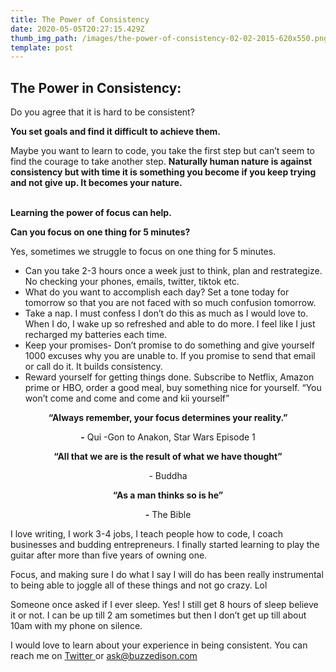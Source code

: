 ```yaml
---
title: The Power of Consistency
date: 2020-05-05T20:27:15.429Z
thumb_img_path: /images/the-power-of-consistency-02-02-2015-620x550.png
template: post
---
```

## **The Power in Consistency:**

Do you agree that it is hard to be consistent?

**You set goals and find it difficult to achieve them.**

Maybe you want to learn to code, you take the first step but can’t seem to find the courage to take another step. **Naturally human nature is against consistency but with time it is something you become if you keep trying and not give up. It becomes your nature.**

\
**Learning the power of focus can help.**

**Can you focus on one thing for 5 minutes?**

Yes, sometimes we struggle to focus on one thing for 5 minutes.

* Can you take 2-3 hours once a week just to think, plan and restrategize. No checking your phones, emails, twitter, tiktok etc.
* What do you want to accomplish each day? Set a tone today for tomorrow so that you are not faced with so much confusion tomorrow.
* Take a nap. I must confess I don’t do this as much as I would love to. When I do, I wake up so refreshed and able to do more. I feel like I just recharged my batteries each time.
* Keep your promises- Don’t promise to do something and give yourself 1000 excuses why you are unable to. If you promise to send that email or call do it. It builds consistency.
* Reward yourself for getting things done. Subscribe to Netflix, Amazon prime or HBO, order a good meal, buy something nice for yourself. “You won’t come and come and come and kii yourself”

<center>

**“Always remember, your focus determines your reality.”** 

**\-** Qui -Gon to Anakon, Star Wars Episode 1

**“All that we are is the result of what we have thought”** 

\- Buddha

**“As a man thinks so is he”**

 **\-** The Bible

</center>

I love writing, I work 3-4 jobs, I teach people how to code, I coach businesses and budding entrepreneurs. I finally started learning to play the guitar after more than five years of owning one.

Focus, and making sure I do what I say I will do has been really instrumental to being able to joggle all of these things and not go crazy. Lol

Someone once asked if I ever sleep. Yes! I still get 8 hours of sleep believe it or not. I can be up till 2 am sometimes but then I don’t get up till about 10am with my phone on silence.

I would love to learn about your experience in being consistent. You can reach me on <a href="https://www.twitter.com/buzzedison">Twitter </a> or ask@buzzedison.com 